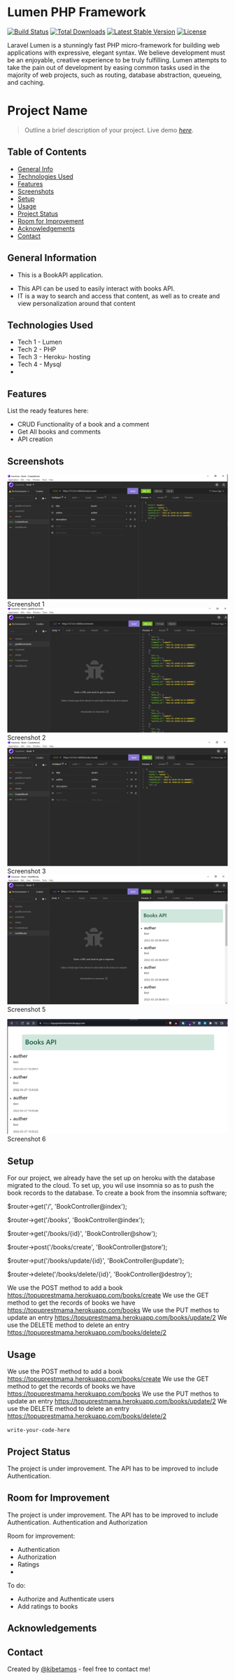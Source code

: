 # Lumen PHP Framework

[![Build Status](https://travis-ci.org/laravel/lumen-framework.svg)](https://travis-ci.org/laravel/lumen-framework)
[![Total Downloads](https://img.shields.io/packagist/dt/laravel/lumen-framework)](https://packagist.org/packages/laravel/lumen-framework)
[![Latest Stable Version](https://img.shields.io/packagist/v/laravel/lumen-framework)](https://packagist.org/packages/laravel/lumen-framework)
[![License](https://img.shields.io/packagist/l/laravel/lumen)](https://packagist.org/packages/laravel/lumen-framework)

Laravel Lumen is a stunningly fast PHP micro-framework for building web applications with expressive, elegant syntax. We believe development must be an enjoyable, creative experience to be truly fulfilling. Lumen attempts to take the pain out of development by easing common tasks used in the majority of web projects, such as routing, database abstraction, queueing, and caching.
# Project Name
> Outline a brief description of your project.
> Live demo [_here_](https://topuprestmama.herokuapp.com/). <!-- If you have the project hosted somewhere, include the link here. -->

## Table of Contents
* [General Info](#general-information)
* [Technologies Used](#technologies-used)
* [Features](#features)
* [Screenshots](#screenshots)
* [Setup](#setup)
* [Usage](#usage)
* [Project Status](#project-status)
* [Room for Improvement](#room-for-improvement)
* [Acknowledgements](#acknowledgements)
* [Contact](#contact)
<!-- * [License](#license) -->


## General Information
- This is a BookAPI application.
<!-- - What problem does it (intend to) solve? -->
- This API can be used to easily interact with books API.
- IT is a way to search and access that content, as well as to create and view personalization around that content
<!-- You don't have to answer all the questions - just the ones relevant to your project. -->


## Technologies Used
- Tech 1 - Lumen
- Tech 2 - PHP
- Tech 3 - Heroku- hosting
- Tech 4 - Mysql
- 


## Features
List the ready features here:
- CRUD Functionality of  a book and a comment
- Get All books and comments
- API creation


## Screenshots
![Example screenshot](images/Screenshot%20(668).png)
Screenshot 1
![Example screenshot](images/Screenshot%20(669).png)
Screenshot 2
![Example screenshot](images/Screenshot%20(670).png)
Screenshot 3
![Example screenshot](images/Screenshot%20(671).png)
Screenshot 5

![Example screenshot](images/Screenshot%20(672).png)
Screenshot 6
<!-- If you have screenshots you'd like to share, include them here. -->


## Setup
For our project, we already have the set up on heroku with the database migrated to the cloud.
To set up, you wil use insomnia so as to push the book records to the database. 
To create a book from the insomnia software;

$router->get('/', 'BookController@index');

$router->get('/books', 'BookController@index');

$router->get('/books/{id}', 'BookController@show');

$router->post('/books/create', 'BookController@store');

$router->put('/books/update/{id}', 'BookController@update');

$router->delete('/books/delete/{id}', 'BookController@destroy');

We use the POST method to add a book https://topuprestmama.herokuapp.com/books/create
We use the GET method to get the records of books we have https://topuprestmama.herokuapp.com/books
We use the PUT methos to update an entry https://topuprestmama.herokuapp.com/books/update/2
We use the DELETE method to delete an entry https://topuprestmama.herokuapp.com/books/delete/2




## Usage
We use the POST method to add a book https://topuprestmama.herokuapp.com/books/create
We use the GET method to get the records of books we have https://topuprestmama.herokuapp.com/books
We use the PUT methos to update an entry https://topuprestmama.herokuapp.com/books/update/2
We use the DELETE method to delete an entry https://topuprestmama.herokuapp.com/books/delete/2

`write-your-code-here`


## Project Status
<!-- Project is: _in progress_ / _complete_ / _no longer being worked on_. If you are no longer working on it, provide reasons why. -->
The project is under improvement. The API has to be improved to include Authentication.


## Room for Improvement
The project is under improvement. The API has to be improved to include Authentication.
Authentication and Authorization


Room for improvement:
- Authentication
- Authorization
- Ratings
- 

To do:
- Authorize and Authenticate users
- Add ratings to books


## Acknowledgements
<!-- Give credit here.
- This project was inspired by...
- This project was based on [this tutorial](https://www.example.com).
- Many thanks to... -->


## Contact
Created by [@kibetamos](https://dev.to/kibetamos) - feel free to contact me!


<!-- Optional -->
<!-- ## License -->
<!-- This project is open source and available under the [... License](). -->

<!-- You don't have to include all sections - just the one's relevant to your project -->
